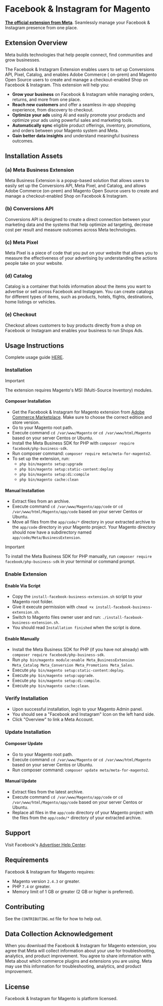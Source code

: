 # Facebook & Instagram for Magento

[**The official extension from Meta**](https://commercemarketplace.adobe.com/meta-meta-for-magento2.html). Seamlessly
manage your Facebook & Instagram presence from one place.

## Extension Overview

Meta builds technologies that help people connect, find communities and grow businesses.

The Facebook & Instagram Extension enables users to set up Conversions API, Pixel, Catalog, and enables Adobe Commerce (
on-prem) and Magento Open Source users to create and manage a checkout-enabled Shop on Facebook & Instagram. This
extension will help you:

* **Grow your business** on Facebook & Instagram while managing orders, returns, and more from one place.
* **Reach new customers** and offer a seamless in-app shopping experience, from discovery to checkout.
* **Optimize your ads** using AI and easily promote your products and optimize your ads using powerful sales and
  marketing tools.
* **Automatically sync** eligible product offerings, inventory, promotions, and orders between your Magento system and
  Meta.
* **Gain better data insights** and understand meaningful business outcomes.

## Installation Assets

### (a) Meta Business Extension

Meta Business Extension is a popup-based solution that allows users to easily set up the Conversions API, Meta Pixel,
and Catalog, and allows Adobe Commerce (on-prem) and Magento Open Source users to create and manage a checkout-enabled
Shop on Facebook & Instagram.

### (b) Conversions API

Conversions API is designed to create a direct connection between your marketing data and the systems that help optimize
ad targeting, decrease cost per result and measure outcomes across Meta technologies.

### (c) Meta Pixel

Meta Pixel is a piece of code that you put on your website that allows you to measure the effectiveness of your
advertising by understanding the actions people take on your website.

### (d) Catalog

Catalog is a container that holds information about the items you want to advertise or sell across Facebook and
Instagram. You can create catalogs for different types of items, such as products, hotels, flights, destinations, home
listings or vehicles.

### (e) Checkout

Checkout allows customers to buy products directly from a shop on Facebook or Instagram and enables your business to run
Shops Ads.

## Usage Instructions

Complete usage guide [HERE](https://www.facebook.com/business/help/532749253576163).

### Installation

> [!IMPORTANT]  
> The extension requires Magento's MSI (Multi-Source Inventory) modules.

#### Composer Installation

* Get the Facebook & Instagram for Magento extension
  from [Adobe Commerce Marketplace](https://commercemarketplace.adobe.com/meta-meta-for-magento2.html). Make sure to
  choose the correct edition and store version.
* Go to your Magento root path.
* Execute command `cd /var/www/Magento` or `cd /var/www/html/Magento` based on your server Centos or Ubuntu.
* Install the Meta Business SDK for PHP with `composer require facebook/php-business-sdk`.
* Run composer command: `composer require meta/meta-for-magento2`.
* To set up the extension, run:
    * `php bin/magento setup:upgrade`
    * `php bin/magento setup:static-content:deploy`
    * `php bin/magento setup:di:compile`
    * `php bin/magento cache:clean`

#### Manual Installation

* Extract files from an archive.
* Execute command `cd /var/www/Magento/app/code` or `cd /var/www/html/Magento/app/code` based on your server Centos or
  Ubuntu.
* Move all files from the `app/code/*` directory in your extracted archive to the `app/code` directory in your Magento
  project. Your Magento directory should now have a subdirectory named `app/code/Meta/BusinessExtension`.

> [!IMPORTANT]  
> To install the Meta Business SDK for PHP manually, run `composer require facebook/php-business-sdk` in your terminal or command prompt.

### Enable Extension

#### Enable Via Script

* Copy the `install-facebook-business-extension.sh` script to your Magento root folder.
* Give it execute permission with `chmod +x install-facebook-business-extension.sh`.
* Switch to Magento files owner user and run: `./install-facebook-business-extension.sh`.
* You should read `Installation finished` when the script is done.

#### Enable Manually

* Install the Meta Business SDK for PHP (if you have not already) with `composer require facebook/php-business-sdk`.
* Run `php bin/magento module:enable Meta_BusinessExtension Meta_Catalog Meta_Conversion Meta_Promotions Meta_Sales`.
* Execute `php bin/magento setup:static-content:deploy`.
* Execute `php bin/magento setup:upgrade`.
* Execute `php bin/magento setup:di:compile`.
* Execute `php bin/magento cache:clean`.

### Verify Installation

- Upon successful installation, login to your Magento Admin panel.
- You should see a "Facebook and Instagram" Icon on the left hand side.
- Click "Overview" to link a Meta Account.

### Update Installation

#### Composer Update

* Go to your Magento root path.
* Execute command `cd /var/www/Magento` or
  `cd /var/www/html/Magento` based on your server Centos or Ubuntu.
* Run composer command: `composer update meta/meta-for-magento2`.

#### Manual Update

* Extract files from the latest archive.
* Execute command `cd /var/www/Magento/app/code` or
  `cd /var/www/html/Magento/app/code` based on your server Centos or Ubuntu.
* Replace all files in the `app/code` directory of your Magento
  project with the files from the `app/code/*` directory of your extracted archive.

## Support

Visit Facebook's [Advertiser Help Center](https://www.facebook.com/business/help/532749253576163).

## Requirements

Facebook & Instagram for Magento requires:

* Magento version `2.4.3` or greater.
* PHP `7.4` or greater.
* Memory limit of 1 GB or greater (2 GB or higher is preferred).

## Contributing

See the `CONTRIBUTING.md` file for how to help out.

## Data Collection Acknowledgement

When you download the Facebook & Instagram for Magento extension, you agree that Meta will collect information
about your use for troubleshooting, analytics, and product improvement. You agree to share information with
Meta about which commerce plugins and extensions you are using. Meta may use this information for troubleshooting,
analytics, and product improvement.

## License

Facebook & Instagram for Magento is platform licensed.
